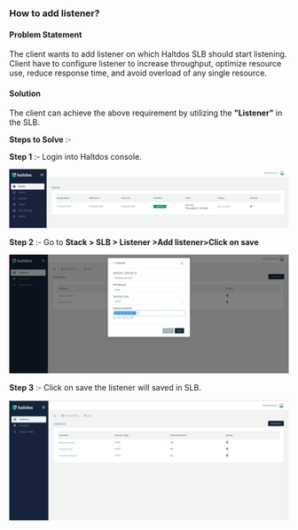 ### **How to add listener**?

#### **Problem Statement**

The client wants to add listener on which Haltdos SLB should start listening. Client have to configure listener to increase throughput, optimize resource use, reduce response time, and avoid overload of any single resource.

#### **Solution** 

The client can achieve the above requirement by utilizing the **"Listener"** in the SLB.

**Steps to Solve** :-

**Step 1** :- Login into Haltdos console.

![listner](/img/adc/v6/kb/adc2.1.png)

**Step 2** :- Go to **Stack > SLB > Listener >Add listener>Click on save**

![listner](/img/adc/v6/kb/adc2.2.png)

**Step 3** :- Click on save the listener will saved in SLB.

![listner](/img/adc/v6/kb/adc2.3.png)
